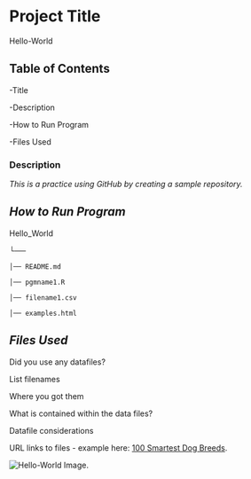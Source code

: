 # **Project Title**
Hello-World
## **Table of Contents** 
-Title

-Description

-How to Run Program

-Files Used
### Description
*This is a practice using GitHub by creating a sample repository.*
## **_How to Run Program_**

Hello_World

└──

    │── README.md
    
    │── pgmname1.R
    
    │── filename1.csv
    
    │── examples.html
    
   ## *Files Used*
   
Did you use any datafiles?

List filenames

Where you got them

What is contained within the data files?

Datafile considerations

URL links to files - example here: [100 Smartest Dog Breeds](https://thesmartcanine.com/dog-breeds/smartest-dog-breeds-list/).

![Hello-World Image](https://www.pexels.com/photo/two-yellow-labrador-retriever-puppies-1108099/).
  
